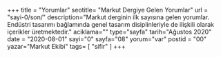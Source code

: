 +++
title = "Yorumlar"
seotitle= "Markut Dergiye Gelen Yorumlar"
url = "sayi-0/son/"
description="Markut derginin ilk sayısına gelen yorumlar. Endüstri tasarımı bağlamında genel tasarım disiplinleriyle de ilişkili olarak içerikler üretmektedir."
aciklama=""
type="sayfa"
tarih="Ağustos 2020"
date = "2020-08-01"
sayi="0"
sayfa="08"
yorum="var"
postid = "00"
yazar="Markut Ekibi"
tags= [
"sifir"
]
+++